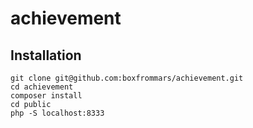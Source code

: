 achievement
===========
Installation
------------

    git clone git@github.com:boxfrommars/achievement.git
    cd achievement
    composer install
    cd public
    php -S localhost:8333
